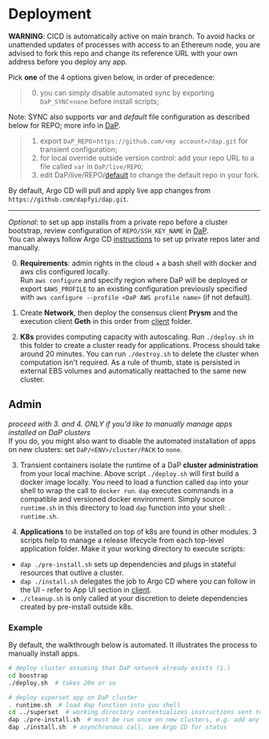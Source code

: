 # Deployment
**WARNING**: CICD is automatically active on main branch. To avoid hacks or unattended updates of processes with access to an Ethereum node, you are advised to fork this repo and change its reference URL with your own address before you deploy any app.

Pick **one** of the 4 options given below, in order of precedence:
> 0) you can simply disable automated sync by exporting `DaP_SYNC`=`none` before install scripts;

Note: SYNC also supports _var_ and _default_ file configuration as described below for REPO; more info in [DaP](/DaP).
> 1) export `DaP_REPO`=`https://github.com/<my account>/dap.git` for transient configuration;
> 2) for local override outside version control: add your repo URL to a file called `var` in `DaP/live/REPO`;
> 3) edit DaP/live/REPO/[default](/DaP/live/REPO/default) to change the default repo in your fork.

By default, Argo CD will pull and apply live app changes from `https://github.com/dapfyi/dap.git`.

--------------------------------------------------------------------------------------------------

*Optional*: to set up app installs from a private repo before a cluster bootstrap, review configuration of `REPO/SSH_KEY_NAME` in [DaP](/DaP).\
You can always follow Argo CD [instructions](https://argo-cd.readthedocs.io/en/stable/user-guide/private-repositories/) to set up private repos later and manually.

0. **Requirements**: admin rights in the cloud + a bash shell with docker and aws clis configured locally.\
Run `aws configure` and specify region where DaP will be deployed or export `$AWS_PROFILE` to an existing configuration previously specified with `aws configure --profile <DaP AWS profile name>` (if not default).

1. Create **Network**, then deploy the consensus client **Prysm** and the execution client **Geth** in this order from [client](/client) folder.

2. **K8s** provides computing capacity with autoscaling. Run `./deploy.sh` in this folder to create a cluster ready for applications. Process should take around 20 minutes. You can run `./destroy.sh` to delete the cluster when computation isn't required. As a rule of thumb, state is persisted in external EBS volumes and automatically reattached to the same new cluster.

## Admin

*proceed with 3. and 4. ONLY if you'd like to manually manage apps installed on DaP clusters*\
If you do, you might also want to disable the automated installation of apps on new clusters: set `DaP/<ENV>/cluster/PACK` to `none`.

3. Transient containers isolate the runtime of a DaP **cluster administration** from your local machine. Above script `./deploy.sh` will first build a docker image locally. You need to load a function called `dap` into your shell to wrap the call to `docker run`. `dap` executes commands in a compatible and versioned docker environment. Simply source `runtime.sh` in this directory to load `dap` function into your shell: `. runtime.sh`.

4. **Applications** to be installed on top of k8s are found in other modules. 3 scripts help to manage a release lifecycle from each top-level application folder. Make it your working directory to execute scripts:
- `dap ./pre-install.sh` sets up dependencies and plugs in stateful resources that outlive a cluster.
- `dap ./install.sh` delegates the job to Argo CD where you can follow in the UI - refer to App UI section in [client](/client).
- `./cleanup.sh` is only called at your discretion to delete dependencies created by pre-install outside k8s.

### Example

By default, the walkthrough below is automated. It illustrates the process to manually install apps.

```bash
# deploy cluster assuming that DaP network already exists (1.)
cd boostrap
./deploy.sh  # takes 20m or so

# deploy superset app on DaP cluster
. runtime.sh  # load dap function into you shell
cd ../superset  # working directory contextualizes instructions sent to DaP cluster
dap ./pre-install.sh  # must be run once on new clusters, e.g. add any persistent volume to K8s
dap ./install.sh  # asynchronous call, see Argo CD for status
```

